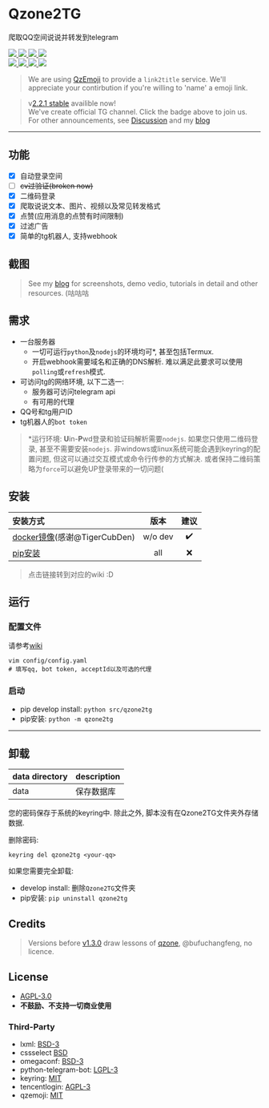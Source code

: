 # Qzone2TG

爬取QQ空间说说并转发到telegram

<div name="badge" style="text-align:left">

<a href="https://github.com/JamzumSum/Qzone2TG/discussions/37">
<img src="https://img.shields.io/badge/python-3.9-blue?logo=python">
</a>

<a href="https://github.com/JamzumSum/QQQR/actions/workflows/interface.yml">
<img src="https://github.com/JamzumSum/QQQR/actions/workflows/interface.yml/badge.svg">
</a>

<a href="https://github.com/JamzumSum/Qzone2TG/actions/workflows/python-app.yml">
<img src="https://github.com/JamzumSum/Qzone2TG/actions/workflows/python-app.yml/badge.svg">
</a>

<a href="https://t.me/qzone2tg">
<img src="https://img.shields.io/badge/dynamic/xml?label=telegram&query=%2F%2Fdiv%5B%40class%3D%22tgme_page_extra%22%5D&url=https%3A%2F%2Ft.me%2Fqzone2tg&style=social&logo=telegram">
</a>

<div name="version">
<a href="https://github.com/JamzumSum/Qzone2TG/tree/2.2d">
<img src="https://img.shields.io/badge/dynamic/xml?color=yellow&label=dev&query=%2F&url=https%3A%2F%2Fraw.githubusercontent.com%2FJamzumSum%2FQzone2TG%2F2.2d%2Fsrc%2Fqzone2tg%2FVERSION&logo=github&prefix=v">
</a>

<a href="https://github.com/JamzumSum/Qzone2TG/releases">
<img src="https://img.shields.io/github/v/tag/JamzumSum/Qzone2TG?label=beta&include_prereleases&logo=github&color=green">
</a>

<a href="https://github.com/JamzumSum/Qzone2TG/releases/latest">
<img src="https://img.shields.io/github/v/release/JamzumSum/Qzone2TG?display_name=tag&label=stable&logo=github&color=success">
</a>

<a href="https://hub.docker.com/repository/docker/jamzumsum/qzone2tg">
<img src="https://img.shields.io/docker/v/jamzumsum/qzone2tg/latest?logo=docker&label=docker">
</a>
</div>

</div>

> We are using [QzEmoji][qzemoji] to provide a `link2title` service. We'll appreciate your contirbution if you're willing to 'name' a emoji link.

> v[2.2.1 stable][latest] availible now! <br>
> We've create official TG channel. Click the badge above to join us.<br>
> For other announcements, see [Discussion][notice] and my [blog][blog]

---

## 功能

- [x] 自动登录空间
- [ ] ~~cv过验证(broken now)~~
- [x] 二维码登录
- [x] 爬取说说文本、图片、视频以及常见转发格式
- [x] 点赞(应用消息的点赞有时间限制)
- [x] 过滤广告
- [x] 简单的tg机器人, 支持webhook

## 截图

> See my [blog][blog] for screenshots, demo vedio, tutorials in detail and other resources.
> (咕咕咕

## 需求

* 一台服务器
  * 一切可运行`python`及`nodejs`的环境均可*, 甚至包括Termux.
  * 开启webhook需要域名和正确的DNS解析. 难以满足此要求可以使用`polling`或`refresh`模式.
* 可访问tg的网络环境, 以下二选一:
  * 服务器可访问telegram api
  * 有可用的代理
* QQ号和tg用户ID
* tg机器人的`bot token`

> *运行环境: **U**in-**P**wd登录和验证码解析需要`nodejs`. 如果您只使用二维码登录, 甚至不需要安装`nodejs`. 非windows或linux系统可能会遇到keyring的配置问题, 但这可以通过交互模式或命令行传参的方式解决. 或者保持二维码策略为`force`可以避免UP登录带来的一切问题(

## 安装

|安装方式                                 |版本    |建议  |
|:---------------------------------------|:-----:|:---:|
|[docker镜像][docker](感谢@TigerCubDen)   |w/o dev|✔️   |
|[pip安装](../../wiki/pip部署#安装Qzone2TG)|all    |❌   |

> 点击链接转到对应的wiki :D

## 运行

### 配置文件

请参考[wiki][conf]

``` shell
vim config/config.yaml
# 填写qq, bot token, acceptId以及可选的代理
```

### 启动

- pip develop install: `python src/qzone2tg`
- pip安装: `python -m qzone2tg`

---

## 卸载

|data directory |description  |
|:--------------|:------------|
|data           |保存数据库     |

您的密码保存于系统的keyring中. 除此之外, 脚本没有在Qzone2TG文件夹外存储数据.

删除密码:
~~~ shell
keyring del qzone2tg <your-qq>
~~~

如果您需要完全卸载:
- develop install: 删除`Qzone2TG`文件夹
- pip安装: `pip uninstall qzone2tg`


## Credits

> Versions before [v1.3.0](https://github.com/JamzumSum/Qzone2TG/releases/tag/v1.3.0) draw lessons of [qzone](https://github.com/bufuchangfeng/qzone/blob/master/qzone_with_code.py), @bufuchangfeng, no licence.

## License

- [AGPL-3.0](LICENSE)
- __不鼓励、不支持一切商业使用__

### Third-Party

- lxml: [BSD-3](https://github.com/lxml/lxml/blob/master/LICENSE.txt)
- cssselect [BSD](https://github.com/scrapy/cssselect/blob/master/LICENSE)
- omegaconf: [BSD-3](https://github.com/omry/omegaconf/blob/master/LICENSE)
- python-telegram-bot: [LGPL-3](https://github.com/python-telegram-bot/python-telegram-bot/blob/master/LICENSE)
- keyring: [MIT](https://github.com/jaraco/keyring/blob/main/LICENSE)
- tencentlogin: [AGPL-3](https://github.com/JamzumSum/QQQR/blob/master/LICENCE)
- qzemoji: [MIT](https://github.com/JamzumSum/QzEmoji/blob/main/LICENSE)



[conf]: ../../wiki/配置文档 "配置文件"
[latest]: ../../releases/tag/2.2.1 "2.2.1"
[docker]: ../../wiki/Docker部署 "Docker部署"
[notice]: ../../discussions/categories/announcements "Announcement📣"
[qzemoji]: ../../../QzEmoji "Translate Qzone Emoji to Text"
[blog]: https://github.com/JamzumSum/Qzone2TG "咕咕咕"
